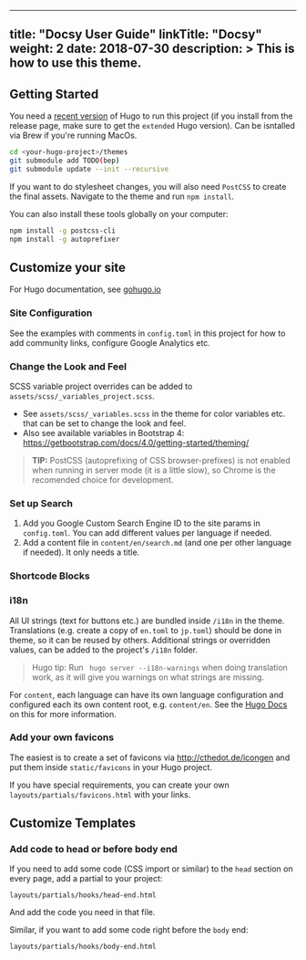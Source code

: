 
---
title: "Docsy User Guide"
linkTitle: "Docsy"
weight: 2
date: 2018-07-30
description: >
  This is how to use this theme.
---

## Getting Started

You need a [recent version](https://github.com/gohugoio/hugo/releases) of Hugo to run this project (if you install from the release page, make sure to get the `extended` Hugo version). Can be isntalled via Brew if you're running MacOs.

```bash
cd <your-hugo-project>/themes
git submodule add TODO(bep) 
git submodule update --init --recursive
```

If you want to do stylesheet changes, you will also need `PostCSS` to create the final assets. Navigate to the theme and run `npm install`.

You can also install these tools globally on your computer:

```bash
npm install -g postcss-cli
npm install -g autoprefixer
```

## Customize your site

For Hugo documentation, see [gohugo.io](https://gohugo.io/)

### Site Configuration

See the examples with comments in `config.toml` in this project for how to add community links, configure Google Analytics etc.

### Change the Look and Feel

SCSS variable project overrides can be added to `assets/scss/_variables_project.scss`.

* See `assets/scss/_variables.scss` in the theme for color variables etc. that can be set to change the look and feel.
* Also see available variables in Bootstrap 4: https://getbootstrap.com/docs/4.0/getting-started/theming/

> **TIP:** PostCSS (autoprefixing of CSS browser-prefixes) is not enabled when running in server mode (it is a little slow), so Chrome is the recomended choice for development.

### Set up Search

1. Add you Google Custom Search Engine ID to the site params in `config.toml`. You can add different values per language if needed.
2. Add a content file in `content/en/search.md` (and one per other language if needed). It only needs a title.


### Shortcode Blocks


### i18n

All UI strings (text for buttons etc.) are bundled inside `/i18n` in the theme. Translations (e.g. create a copy of `en.toml` to `jp.toml`) should be done in theme, so it can be reused by others. Additional strings or overridden values, can be added to the project's `/i18n` folder.

> Hugo tip: Run ` hugo server --i18n-warnings` when doing translation work, as it will give you warnings on what strings are missing.

For `content`, each language can have its own language configuration and configured each its own content root, e.g. `content/en`. See the [Hugo Docs](https://gohugo.io/content-management/multilingual) on this for more information.


### Add your own favicons

The easiest is to create a set of favicons via http://cthedot.de/icongen and put them inside `static/favicons` in your Hugo project.

If you have special requirements, you can create your own `layouts/partials/favicons.html` with your links.

## Customize Templates

### Add code to head or before body end

If you need to add some code (CSS import or similar) to the `head` section on every page, add a partial to your project:

```
layouts/partials/hooks/head-end.html
```

And add the code you need in that file.

Similar, if you want to add some code right before the `body` end:

```
layouts/partials/hooks/body-end.html
```
